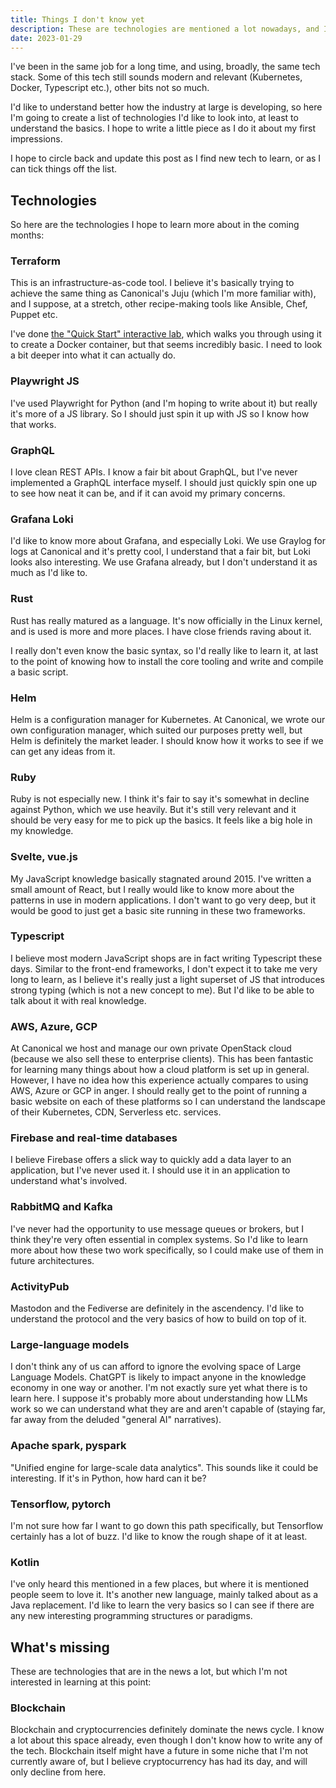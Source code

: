 ```yaml
---
title: Things I don't know yet
description: These are technologies are mentioned a lot nowadays, and I'd like to know them better
date: 2023-01-29
---
```


I've been in the same job for a long time, and using, broadly, the same tech stack. Some of this tech still sounds modern and relevant (Kubernetes, Docker, Typescript etc.), other bits not so much.

I'd like to understand better how the industry at large is developing, so here I'm going to create a list of technologies I'd like to look into, at least to understand the basics. I hope to write a little piece as I do it about my first impressions.

I hope to circle back and update this post as I find new tech to learn, or as I can tick things off the list.

## Technologies

So here are the technologies I hope to learn more about in the coming months:

### Terraform

This is an infrastructure-as-code tool. I believe it's basically trying to achieve the same thing as Canonical's Juju (which I'm more familiar with), and I suppose, at a stretch, other recipe-making tools like Ansible, Chef, Puppet etc.

I've done [the "Quick Start" interactive lab](https://developer.hashicorp.com/terraform/tutorials/azure-get-started/infrastructure-as-code#quick-start), which walks you through using it to create a Docker container, but that seems incredibly basic. I need to look a bit deeper into what it can actually do.

### Playwright JS

I've used Playwright for Python (and I'm hoping to write about it) but really it's more of a JS library. So I should just spin it up with JS so I know how that works.

### GraphQL

I love clean REST APIs. I know a fair bit about GraphQL, but I've never implemented a GraphQL interface myself. I should just quickly spin one up to see how neat it can be, and if it can avoid my primary concerns.

### Grafana Loki

I'd like to know more about Grafana, and especially Loki. We use Graylog for logs at Canonical and it's pretty cool, I understand that a fair bit, but Loki looks also interesting. We use Grafana already, but I don't understand it as much as I'd like to.

### Rust

Rust has really matured as a language. It's now officially in the Linux kernel, and is used is more and more places. I have close friends raving about it.

I really don't even know the basic syntax, so I'd really like to learn it, at last to the point of knowing how to install the core tooling and write and compile a basic script.

### Helm

Helm is a configuration manager for Kubernetes. At Canonical, we wrote our own configuration manager, which suited our purposes pretty well, but Helm is definitely the market leader. I should know how it works to see if we can get any ideas from it.

### Ruby

Ruby is not especially new. I think it's fair to say it's somewhat in decline against Python, which we use heavily. But it's still very relevant and it should be very easy for me to pick up the basics. It feels like a big hole in my knowledge.

### Svelte, vue.js

My JavaScript knowledge basically stagnated around 2015. I've written a small amount of React, but I really would like to know more about the patterns in use in modern applications. I don't want to go very deep, but it would be good to just get a basic site running in these two frameworks.

### Typescript

I believe most modern JavaScript shops are in fact writing Typescript these days. Similar to the front-end frameworks, I don't expect it to take me very long to learn, as I believe it's really just a light superset of JS that introduces strong typing (which is not a new concept to me). But I'd like to be able to talk about it with real knowledge.

### AWS, Azure, GCP

At Canonical we host and manage our own private OpenStack cloud (because we also sell these to enterprise clients). This has been fantastic for learning many things about how a cloud platform is set up in general. However, I have no idea how this experience actually compares to using AWS, Azure or GCP in anger. I should really get to the point of running a basic website on each of these platforms so I can understand the landscape of their Kubernetes, CDN, Serverless etc. services.

### Firebase and real-time databases

I believe Firebase offers a slick way to quickly add a data layer to an application, but I've never used it. I should use it in an application to understand what's involved.

### RabbitMQ and Kafka

I've never had the opportunity to use message queues or brokers, but I think they're very often essential in complex systems. So I'd like to learn more about how these two work specifically, so I could make use of them in future architectures.

### ActivityPub

Mastodon and the Fediverse are definitely in the ascendency. I'd like to understand the protocol and the very basics of how to build on top of it.

### Large-language models

I don't think any of us can afford to ignore the evolving space of Large Language Models. ChatGPT is likely to impact anyone in the knowledge economy in one way or another. I'm not exactly sure yet what there is to learn here. I suppose it's probably more about understanding how LLMs work so we can understand what they are and aren't capable of (staying far, far away from the deluded "general AI" narratives).

### Apache spark, pyspark

"Unified engine for large-scale data analytics". This sounds like it could be interesting. If it's in Python, how hard can it be?

### Tensorflow, pytorch

I'm not sure how far I want to go down this path specifically, but Tensorflow certainly has a lot of buzz. I'd like to know the rough shape of it at least.

### Kotlin

I've only heard this mentioned in a few places, but where it is mentioned people seem to love it. It's another new language, mainly talked about as a Java replacement. I'd like to learn the very basics so I can see if there are any new interesting programming structures or paradigms.

## What's missing

These are technologies that are in the news a lot, but which I'm not interested in learning at this point:

### Blockchain

Blockchain and cryptocurrencies definitely dominate the news cycle. I know a lot about this space already, even though I don't know how to write any of the tech. Blockchain itself might have a future in some niche that I'm not currently aware of, but I believe cryptocurrency has had its day, and will only decline from here.
